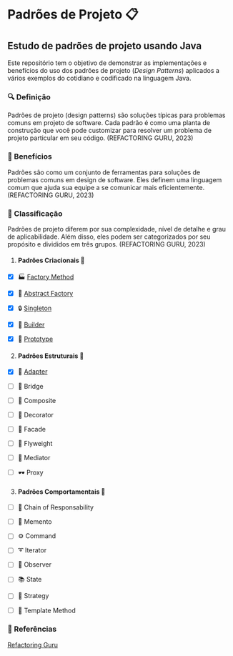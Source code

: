 # Padrões de Projeto 📋

## Estudo de padrões de projeto usando Java

Este repositório tem o objetivo de demonstrar as implementações e benefícios do uso dos padrões de projeto (_Design Patterns_) aplicados a vários exemplos do cotidiano e codificado na linguagem Java.

### 🔍 Definição

Padrões de projeto (design patterns) são soluções típicas para problemas comuns em projeto de software. Cada padrão é como uma planta de construção que você pode customizar para resolver um problema de projeto particular em seu código. (REFACTORING GURU, 2023)

### 🌟 Benefícios

Padrões são como um conjunto de ferramentas para soluções de problemas comuns em design de software. Eles definem uma linguagem comum que ajuda sua equipe a se comunicar mais eficientemente. (REFACTORING GURU, 2023)

### 🧬 Classificação

Padrões de projeto diferem por sua complexidade, nível de detalhe e grau de aplicabilidade. Além disso, eles podem ser categorizados por seu propósito e divididos em três grupos. (REFACTORING GURU, 2023)

1. #### Padrões Criacionais 🧪

- [x] 🏭 [Factory Method](https://github.com/heltonricardo/padroes-de-projeto/tree/main/src/main/java/info/helton/creational_patterns/factory_method)

- [x] 🏢 [Abstract Factory](https://github.com/heltonricardo/padroes-de-projeto/tree/main/src/main/java/info/helton/creational_patterns/abstract_factory)

- [x] 🔒 [Singleton](https://github.com/heltonricardo/padroes-de-projeto/tree/main/src/main/java/info/helton/creational_patterns/singleton)

- [x] 🔨 [Builder](https://github.com/heltonricardo/padroes-de-projeto/tree/main/src/main/java/info/helton/creational_patterns/builder)

- [x] 🐣 [Prototype](https://github.com/heltonricardo/padroes-de-projeto/tree/main/src/main/java/info/helton/creational_patterns/prototype)

2. #### Padrões Estruturais 🧱

- [x] 🔌 [Adapter](https://github.com/heltonricardo/padroes-de-projeto/tree/main/src/main/java/info/helton/structural_patterns/adapter)

- [ ] 🌉 Bridge

- [ ] 🌳 Composite

- [ ] 🎀 Decorator

- [ ] 🏰 Facade

- [ ] 🎈 Flyweight

- [ ] 🤝 Mediator

- [ ] 🕶️ Proxy

3. #### Padrões Comportamentais 🔄

- [ ] 🔗 Chain of Responsability

- [ ] 💾 Memento

- [ ] ⚙️ Command

- [ ] ➰ Iterator

- [ ] 👀 Observer

- [ ] 📚 State

- [ ] 🎯 Strategy

- [ ] 📄 Template Method

### 📗 Referências

[Refactoring Guru](https://refactoring.guru/pt-br/design-patterns)
